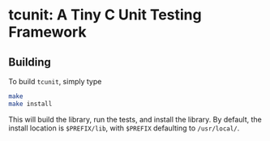 # tcunit: A Tiny C Unit Testing Framework

## Building

To build `tcunit`, simply type

``` bash
make
make install
```

This will build the library, run the tests, and install the library.  By
default, the install location is `$PREFIX/lib`, with `$PREFIX` defaulting to
`/usr/local/`.
